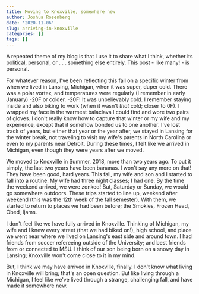 ```yaml
---
title: Moving to Knoxville, somewhere new
author: Joshua Rosenberg
date: '2020-11-06'
slug: arriving-in-knoxville
categories: []
tags: []
---
```


A repeated theme of my blog is that I use it to share what I think, whether its political, personal, or . . . something else entirely. This post - like many! - is personal. 

For whatever reason, I've been reflecting this fall on a specific winter from when we lived in Lansing, Michigan, when it was super, duper cold. There was a polar vortex, and temperatures were regularly (I remember in early January) -20F or colder. -20F! It was unbelievably cold. I remember staying inside and also biking to work (when it wasn't _that_ cold; closer to 0F). I wrapped my face in the warmest balaclava I could find and wore two pairs of gloves. I don't really know how to capture that winter or my wife and my experience, except that it somehow bonded us to one another. I've lost track of years, but either that year or the year after, we stayed in Lansing for the winter break, not traveling to visit my wife's parents in North Carolina or even to my parents near Detroit. During these times, I felt like we arrived in Michigan, even though they were years after we moved.

We moved to Knoxville in Summer, 2018, more than two years ago. To put it simply, the last two years have been bananas. I won't say any more on that! They have been good, hard years. This fall, my wife and son and I started to fall into a routine. My wife had three night classes; I had one. By the time the weekend arrived, we were zonked! But, Saturday or Sunday, we would go somewhere outdoors. These trips started to line up, weekend after weekend (this was the 12th week of the fall semester). With them, we started to return to places we had been before; the Smokies, Frozen Head, Obed, Ijams. 

I don't feel like we have fully arrived in Knoxville. Thinking of Michigan, my wife and I knew every street (that we had biked on!), high school, and place we went near where we lived on Lansing's east side and around town. I had friends from soccer refereeing outside of the University; and best friends from or connected to MSU. I think of our son being born on a snowy day in Lansing; Knoxville won't come close to it in my mind.

But, I think we may have arrived in Knoxville, finally. I don't know what living in Knoxville will bring; that's an open question. But like living through a Michigan, I feel like we've lived through a strange, challenging fall, and have made it somewhere new.